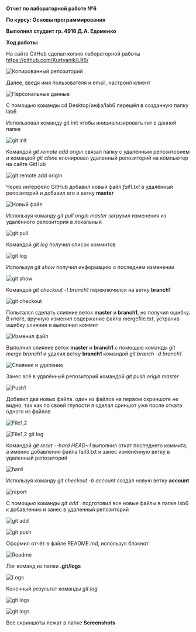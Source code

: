 ﻿**Отчет по лабораторной работе №6** 

**По курсу: Основы программирования**

**Выполнил студент гр. 4916 Д.А. Едоменко**


**Ход работы:**

На сайте GitHub сделал копию лабораторной работы https://github.com/Kurtyanik/LR6/

![Копированный репозиторий](Screenshots/Screenshot1.png)

Далее, введя имя пользователя и email, настроил клиент

![Персональные данные](Screenshots/Screenshot2.png)

С помощью команды cd Desktop/инфа/lab6  перешёл в созданную папку lab6

Использовал команду git init чтобы инициализировать гит в данной папке

![git init](Screenshots/Screenshot3.png)

Командой _git remote add origin_ связал папку с удалённым репозиторием и командой _git clone_ клонировал удаленный репозиторий на компьютер на сайте GitHub

![git remote add origin](Screenshots/Screenshot4.png)

Через интерфейс GitHub добавил новый файл _fail1.txt_ в удалённый репозиторий и добавил его в ветку **master**

![Новый файл](Screenshots/Screenshot5.png)


Используя команду _git pull origin master_ загрузил изменения из удалённого репозитория в локальный

![git pull](Screenshots/Screenshot6.png)


Командой _git log_ получил список коммитов

![git log](Screenshots/Screenshot7.png)

Используя _git show_ получил  информацию о последнем изменении

![git show](Screenshots/Screenshot8.png)

Командой _git checkout -t branch1_ переключился на ветку **branch1**

![git checkout](Screenshots/Screenshot9.png)


Попытался сделать слияние веток **master** и **branch1**, но получил ошибку. В итоге, вручную изменил содержание файла mergefile.txt, устранив ошибку слияния и выполнил коммит

![Изменил файл](Screenshots/Screenshot10.png)

Выполнил слияние веток **master** и **branch1** с помощью команды _git merge branch1_ и удалил ветку **branch1** командой _git branch -d branch1_

![Слияние и удаление](Screenshots/Screenshot11.png)

Занес всё в удалённый репозиторий командой _git push origin master_ 

![Push1](Screenshots/Screenshot.png)

Добавил два новых файла. один из файлов на первом скриншоте не видно, так как по своей глупости я сделал сриншот уже после отката одного из файлов

![File1,2](Screenshots/Screenshot13.png)

![File1,2 git log](Screenshots/Screenshot14.png)

Командой _git reset --hard HEAD~1_ выполнил откат последнего коммита, а именно добавления файла fail3.txt и занес изменённую ветку в удаленный репозиторий

![hard](Screenshots/Screenshot15.png)


Используя команду _git checkout -b account_ создал новую ветку **account**

![report](Screenshots/Screenshot16.png)

С помощью команды _git add ._ подготовил все новые файлы в папке lab6 к добавлению и занес в удаленный репозиторий

![git add](Screenshots/Screenshot18.png)

![git push](Screenshots/Screenshot19.png)

Оформил отчёт в файле README.md, используя блокнот

![Readme](Screenshots/Screenshot20.png)

Лог команд из папки **.git/logs**

![Logs](Screenshots/Screenshot21.png)

Конечный результат команды _git log_

![git logs](Screenshots/Screenshot22.png)

![git logs](Screenshots/Screenshot22.png)

Все скриншоты лежат в папке **Screenshots**
